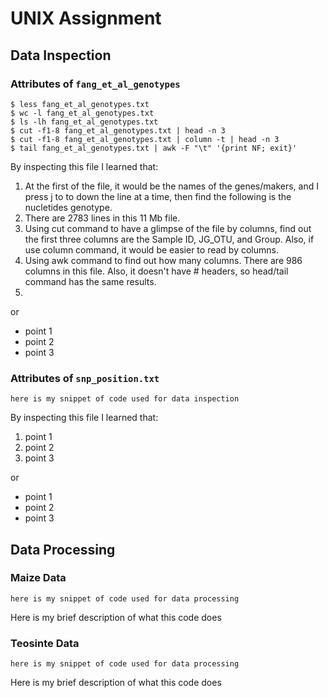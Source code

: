 # UNIX Assignment

## Data Inspection

### Attributes of `fang_et_al_genotypes`

```
$ less fang_et_al_genotypes.txt
$ wc -l fang_et_al_genotypes.txt
$ ls -lh fang_et_al_genotypes.txt
$ cut -f1-8 fang_et_al_genotypes.txt | head -n 3
$ cut -f1-8 fang_et_al_genotypes.txt | column -t | head -n 3
$ tail fang_et_al_genotypes.txt | awk -F "\t" '{print NF; exit}'

```

By inspecting this file I learned that:

1. At the first of the file, it would be the names of the genes/makers, and I press j to to down the line at a time, then find the following is the nucletides genotype. 
2. There are 2783 lines in this 11 Mb file. 
3. Using cut command to have a glimpse of the file by columns, find out the first three columns are the Sample ID, JG_OTU, and Group. Also, if use column command, it would be easier to read by columns.
4. Using awk command to find out how many columns. There are 986 columns in this file. Also, it doesn't have # headers, so head/tail command has the same results.
5. 

or

* point 1
* point 2
* point 3

### Attributes of `snp_position.txt`

```
here is my snippet of code used for data inspection
```

By inspecting this file I learned that:

1. point 1
2. point 2
3. point 3

or

* point 1
* point 2
* point 3

## Data Processing

### Maize Data

```
here is my snippet of code used for data processing
```

Here is my brief description of what this code does


### Teosinte Data

```
here is my snippet of code used for data processing
```

Here is my brief description of what this code does